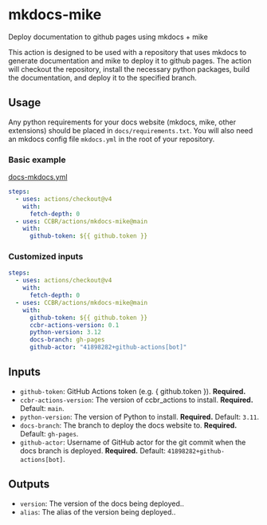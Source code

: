 # mkdocs-mike

Deploy documentation to github pages using mkdocs + mike

This action is designed to be used with a repository that uses mkdocs to
generate documentation and mike to deploy it to github pages. The action
will checkout the repository, install the necessary python packages,
build the documentation, and deploy it to the specified branch.

## Usage

Any python requirements for your docs website (mkdocs, mike, other
extensions) should be placed in `docs/requirements.txt`. You will also
need an mkdocs config file `mkdocs.yml` in the root of your repository.

### Basic example

[docs-mkdocs.yml](examples/docs-mkdocs.yml)

```yaml
steps:
  - uses: actions/checkout@v4
    with:
      fetch-depth: 0
  - uses: CCBR/actions/mkdocs-mike@main
    with:
      github-token: ${{ github.token }}
```

### Customized inputs

```yaml
steps:
  - uses: actions/checkout@v4
    with:
      fetch-depth: 0
  - uses: CCBR/actions/mkdocs-mike@main
    with:
      github-token: ${{ github.token }}
      ccbr-actions-version: 0.1
      python-version: 3.12
      docs-branch: gh-pages
      github-actor: "41898282+github-actions[bot]"
```

## Inputs

- `github-token`: GitHub Actions token (e.g. { github.token }).
  **Required.**
- `ccbr-actions-version`: The version of ccbr_actions to install.
  **Required.** Default: `main`.
- `python-version`: The version of Python to install. **Required.**
  Default: `3.11`.
- `docs-branch`: The branch to deploy the docs website to. **Required.**
  Default: `gh-pages`.
- `github-actor`: Username of GitHub actor for the git commit when the
  docs branch is deployed. **Required.** Default:
  `41898282+github-actions[bot]`.

## Outputs

- `version`: The version of the docs being deployed..
- `alias`: The alias of the version being deployed..
